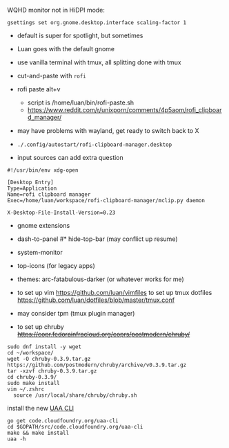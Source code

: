 WQHD monitor not in HiDPI mode:
```
gsettings set org.gnome.desktop.interface scaling-factor 1
```

* default is super for spotlight, but sometimes
* Luan goes with the default gnome
* use vanilla terminal with tmux, all splitting done with tmux
* cut-and-paste with `rofi`
* rofi paste alt+v
  * script is /home/luan/bin/rofi-paste.sh
  * <https://www.reddit.com/r/unixporn/comments/4p5aom/rofi_clipboard_manager/>
* may have problems with wayland, get ready to switch back to X
* `./.config/autostart/rofi-clipboard-manager.desktop`

*  input sources can add extra question

```
#!/usr/bin/env xdg-open

[Desktop Entry]
Type=Application
Name=rofi clipboard manager
Exec=/home/luan/workspace/rofi-clipboard-manager/mclip.py daemon

X-Desktop-File-Install-Version=0.23
```

* gnome extensions
*   dash-to-panel
#*   hide-top-bar (may conflict up resume)
*   system-monitor
* top-icons (for legacy apps)
* themes: arc-fatabulous-darker (or whatever works for me)

* to set up vim <https://github.com/luan/vimfiles>
  to set up tmux dotfiles <https://github.com/luan/dotfiles/blob/master/tmux.conf>
* may consider tpm (tmux plugin manager)

* to set up chruby ~~<https://copr.fedorainfracloud.org/coprs/postmodern/chruby/>~~
```
sudo dnf install -y wget
cd ~/workspace/
wget -O chruby-0.3.9.tar.gz https://github.com/postmodern/chruby/archive/v0.3.9.tar.gz
tar -xzvf chruby-0.3.9.tar.gz
cd chruby-0.3.9/
sudo make install
vim ~/.zshrc
  source /usr/local/share/chruby/chruby.sh
```

install the new [UAA CLI](https://github.com/cloudfoundry-incubator/uaa-cli)

```
go get code.cloudfoundry.org/uaa-cli
cd $GOPATH/src/code.cloudfoundry.org/uaa-cli
make && make install
uaa -h
```
